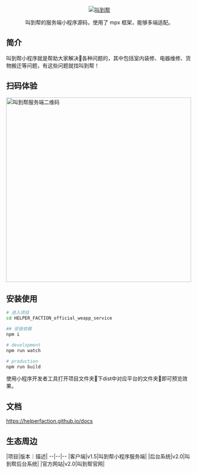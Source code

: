 <p align="center">
    <a href="https://helperfaction.github.io/">
        <img alt="叫到帮" src="https://github.com/helperfaction/image/logo.png" width:="500">
    </a>
</p>

<p align="center">
    叫到帮的服务端小程序源码，使用了 mpx 框架，能够多端适配。
</p>

<!-- ![test-status](https://github.com/helperfaction/weapp/test/badge.svg)
![docs-status](https://github.com/helperfaction/weapp/docs/badge.svg) -->

## 简介

叫到帮小程序就是帮助大家解决🧰各种问题的，其中包括室内装修、电器维修、货物搬迁等问题，有这些问题就找叫到帮！

## 扫码体验

<img alt="叫到帮服务端二维码" src="https://github.com/helperfaction/image/Qrcode.png" width="500">

## 安装使用

```bash
# 进入项目
cd HELPER_FACTION_official_weapp_service

## 安装依赖
npm i

# development
npm run watch

# production
npm run build
```

使用小程序开发者工具打开项目文件夹📁下dist中对应平台的文件夹📁即可预览效果。

## 文档

https://helperfaction.github.io/docs

## 生态周边

|项目|版本｜描述|
--|--|--
|客户端|v1.5|叫到帮小程序服务端|
|后台系统|v2.0|叫到帮后台系统|
|官方网站|v2.0|叫到帮官网|
